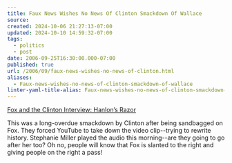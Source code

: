```yaml
---
title: Faux News Wishes No News Of Clinton Smackdown Of Wallace
source: 
created: 2024-10-06 21:27:13-07:00
updated: 2024-10-10 14:59:32-07:00
tags:
  - politics
  - post
date: 2006-09-25T16:30:00.000-07:00
published: true
url: /2006/09/faux-news-wishes-no-news-of-clinton.html
aliases:
  - Faux-news-wishes-no-news-of-clinton-smackdown-of-wallace
linter-yaml-title-alias: Faux-news-wishes-no-news-of-clinton-smackdown-of-wallace
---
```



[Fox and the Clinton Interview: Hanlon’s Razor](http://www.hanlonsrazor.org/2006/09/25/fox-and-the-clinton-interview/ "Fox and the Clinton Interview: Hanlon’s Razor")  
  
This was a long-overdue smackdown by Clinton after being sandbagged on Fox. They forced YouTube to take down the video clip--trying to rewrite history. Stephanie Miller played the audio this morning--are they going to go after her too? Oh no, people will know that Fox is slanted to the right and giving people on the right a pass!